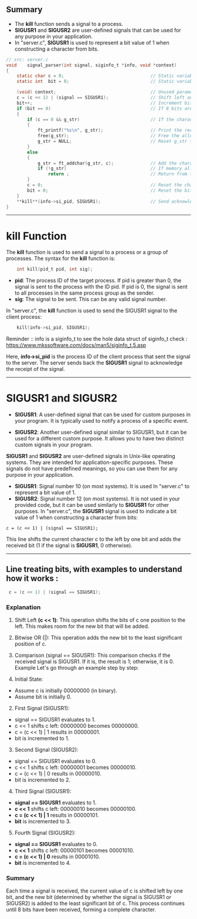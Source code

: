 

## Summary
- The **kill** function sends a signal to a process.
- **SIGUSR1** and **SIGUSR2** are user-defined signals that can be used for any purpose in your application.
- In "server.c", **SIGUSR1** is used to represent a bit value of 1 when constructing a character from bits.



```c
// src: server.c
void	signal_parser(int signal, siginfo_t *info, void *context)
{
	static char	c = 0;      				  		   // Static variable to store the current character
	static int	bit = 0;  							   // Static variable to store the current bit position

	(void) context;        							   // Unused parameter
	c = (c << 1) | (signal == SIGUSR1);				   // Shift left and add the received bit
	bit++;                   						   // Increment bit position
	if (bit == 8)            						   // If 8 bits are received (one character)
	{
		if (c == 0 && g_str) 						   // If the character is null and g_str is not null
		{
			ft_printf("%s\n", g_str);  				   // Print the received string
			free(g_str);               				   // Free the allocated memory
			g_str = NULL;              				   // Reset g_str to NULL
		}
		else
		{
			g_str = ft_addchar(g_str, c);  			   // Add the character to g_str
			if (!g_str)                    			   // If memory allocation fails
				return ;                   			   // Return from the function
		}
		c = 0;                						   // Reset the character
		bit = 0;                					   // Reset the bit position
	}
	**kill**(info->si_pid, SIGUSR1);   				   // Send acknowledgment signal to the client
}
```
---

# **kill** Function

The **kill** function is used to send a signal to a process or a group of processes. The syntax for the **kill** function is:
```c
	int kill(pid_t pid, int sig);
```


- **pid**: The process ID of the target process. If pid is greater than 0, the signal is sent to the process with the ID pid. If pid is 0, the signal is sent to all processes in the same process group as the sender.
- **sig**: The signal to be sent. This can be any valid signal number.


In "server.c", the **kill** function is used to send the SIGUSR1 signal to the client process:
```c
	kill(info->si_pid, SIGUSR1);
```
Reminder :: info is a siginfo_t
to see the hole data struct of siginfo_t check : https://www.mkssoftware.com/docs/man5/siginfo_t.5.asp

Here, **info->si_pid** is the process ID of the client process that sent the signal to the server. The server sends back the **SIGUSR1** signal to acknowledge the receipt of the signal.


---

# **SIGUSR1** and **SIGUSR2**

- **SIGUSR1**: A user-defined signal that can be used for custom purposes in your program. It is typically used to notify a process of a specific event.

- **SIGUSR2**: Another user-defined signal similar to SIGUSR1, but it can be used for a different custom purpose. It allows you to have two distinct custom signals in your program.

**SIGUSR1** and **SIGUSR2** are user-defined signals in Unix-like operating systems. They are intended for application-specific purposes. These signals do not have predefined meanings, so you can use them for any purpose in your application.

- **SIGUSR1**: Signal number 10 (on most systems). It is used In "server.c" to represent a bit value of 1.
- **SIGUSR2**: Signal number 12 (on most systems). It is not used in your provided code, but it can be used similarly to **SIGUSR1** for other purposes.
In "server.c", the **SIGUSR1** signal is used to indicate a bit value of 1 when constructing a character from bits:
```
c = (c << 1) | (signal == SIGUSR1);
```
This line shifts the current character c to the left by one bit and adds the received bit (1 if the signal is **SIGUSR1**, 0 otherwise).

---
## Line treating bits, with examples to understand how it works :
```c
 c = (c << 1) | (signal == SIGUSR1);
```


### Explanation
1. Shift Left **(c << 1)**: This operation shifts the bits of c one position to the left. This makes room for the new bit that will be added.

2. Bitwise OR (|): This operation adds the new bit to the least significant position of c.
3. Comparison (signal == SIGUSR1): This comparison checks if the received signal is SIGUSR1. If it is, the result is 1; otherwise, it is 0.
Example
Let's go through an example step by step:

1. Initial State:

- Assume c is initially 00000000 (in binary).
- Assume bit is initially 0.

2. First Signal (SIGUSR1):
- signal == SIGUSR1 evaluates to 1.
- c << 1 shifts c left: 00000000 becomes 00000000.
- c = (c << 1) | 1 results in 00000001.
- bit is incremented to 1.

3. Second Signal (SIGUSR2):
- signal == SIGUSR1 evaluates to 0.
- c << 1 shifts c left: 00000001 becomes 00000010.
- c = (c << 1) | 0 results in 00000010.
- bit is incremented to 2.

4. Third Signal (SIGUSR1):
- **signal == SIGUSR1** evaluates to 1.
- **c << 1** shifts c left: 00000010 becomes 00000100.
- **c = (c << 1) | 1** results in 00000101.
- **bit** is incremented to 3.

5. Fourth Signal (SIGUSR2):
- **signal == SIGUSR1** evaluates to 0.
- **c << 1** shifts c left: 00000101 becomes 00001010.
- **c = (c << 1) | 0** results in 00001010.
- **bit** is incremented to 4.

### Summary
Each time a signal is received, the current value of c is shifted left by one bit, and the new bit (determined by whether the signal is SIGUSR1 or SIGUSR2) is added to the least significant bit of c. This process continues until 8 bits have been received, forming a complete character.